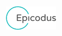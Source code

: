 <p align="center"><img width=27% src="https://github.com/juliajessica/template-webpack-karma/blob/master/media/epicodus_logo.png"></p>
